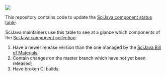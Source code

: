 [![](https://github.com/scijava/status.scijava.org/workflows/build/badge.svg)](https://github.com/scijava/status.scijava.org/actions/workflows/build.yml)

This repository contains code to update the
[SciJava component status table](https://status.scijava.org/).

SciJava maintainers use this table to see at a glance which components of the
[SciJava component collection](https://imagej.net/develop/architecture#definitions):

1. Have a newer release version than the one managed by the
   [SciJava Bill of Materials](https://imagej.net/develop/architecture#bill-of-materials);
2. Contain changes on the master branch which have not yet been released;
3. Have broken CI builds.
